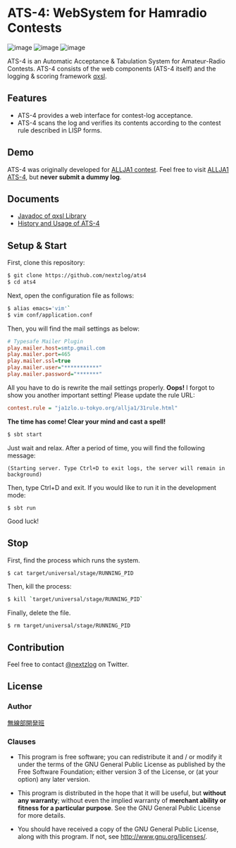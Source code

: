 ATS-4: WebSystem for Hamradio Contests
====

![image](https://img.shields.io/badge/Java-JDK8-green.svg)
![image](https://img.shields.io/badge/Scala-2.12-green.svg)
![image](https://img.shields.io/badge/license-GPL3-green.svg)

ATS-4 is an Automatic Acceptance & Tabulation System for Amateur-Radio Contests.
ATS-4 consists of the web components (ATS-4 itself) and the logging & scoring framework [qxsl](https://github.com/nextzlog/qxsl).

## Features

- ATS-4 provides a web interface for contest-log acceptance.
- ATS-4 scans the log and verifies its contents according to the contest rule described in LISP forms.

## Demo

ATS-4 was originally developed for [ALLJA1 contest](http://ja1zlo.u-tokyo.org/allja1/).
Feel free to visit [ALLJA1 ATS-4](https://allja1.org), but **never submit a dummy log**.

## Documents

- [Javadoc of qxsl Library](https://pafelog.net/qxsl/index.html)
- [History and Usage of ATS-4](https://pafelog.net/ats4.pdf)

## Setup & Start

First, clone this repository:

```sh
$ git clone https://github.com/nextzlog/ats4
$ cd ats4
```

Next, open the configuration file as follows:

```sh
$ alias emacs='vim'`
$ vim conf/application.conf
```

Then, you will find the mail settings as below:

```ini
# Typesafe Mailer Plugin
play.mailer.host=smtp.gmail.com
play.mailer.port=465
play.mailer.ssl=true
play.mailer.user="***********"
play.mailer.password="*******"
```

All you have to do is rewrite the mail settings properly.
**Oops!**
I forgot to show you another important setting!
Please update the rule URL:

```ini
contest.rule = "ja1zlo.u-tokyo.org/allja1/31rule.html"
```

**The time has come! Clear your mind and cast a spell!**

```sh
$ sbt start
```

Just wait and relax.
After a period of time, you will find the following message:

```
(Starting server. Type Ctrl+D to exit logs, the server will remain in background)
```

Then, type Ctrl+D and exit.
If you would like to run it in the development mode:

```
$ sbt run
```

Good luck!

## Stop

First, find the process which runs the system.

```sh
$ cat target/universal/stage/RUNNING_PID
```

Then, kill the process:

```sh
$ kill `target/universal/stage/RUNNING_PID`
```

Finally, delete the file.

```
$ rm target/universal/stage/RUNNING_PID
```

## Contribution

Feel free to contact [@nextzlog](https://twitter.com/nextzlog) on Twitter.

## License

### Author

[無線部開発班](https://pafelog.net)

### Clauses

- This program is free software; you can redistribute it and / or modify it under the terms of the GNU General Public License as published by the Free Software Foundation; either version 3 of the License, or (at your option) any later version.

- This program is distributed in the hope that it will be useful, but **without any warranty**; without even the implied warranty of **merchant ability or fitness for a particular purpose**.
See the GNU General Public License for more details.

- You should have received a copy of the GNU General Public License, along with this program.
If not, see <http://www.gnu.org/licenses/>.
